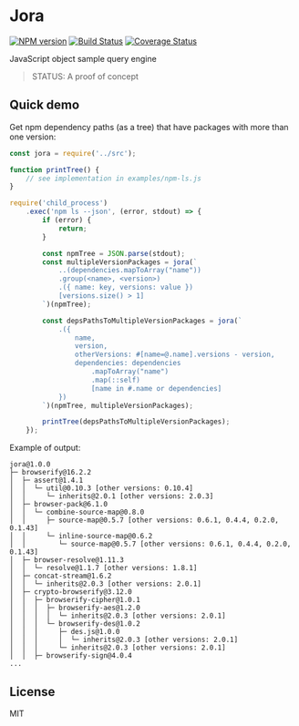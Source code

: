 # Jora

[![NPM version](https://img.shields.io/npm/v/jora.svg)](https://www.npmjs.com/package/jora)
[![Build Status](https://travis-ci.org/lahmatiy/jora.svg?branch=master)](https://travis-ci.org/lahmatiy/jora)
[![Coverage Status](https://coveralls.io/repos/github/lahmatiy/jora/badge.svg?branch=master)](https://coveralls.io/github/lahmatiy/jora?branch=master)

JavaScript object sample query engine

> STATUS: A proof of concept

## Quick demo

Get npm dependency paths (as a tree) that have packages with more than one version:

```js
const jora = require('../src');

function printTree() {
    // see implementation in examples/npm-ls.js
}

require('child_process')
    .exec('npm ls --json', (error, stdout) => {
        if (error) {
            return;
        }

        const npmTree = JSON.parse(stdout);
        const multipleVersionPackages = jora(`
            ..(dependencies.mapToArray("name"))
            .group(<name>, <version>)
            .({ name: key, versions: value })
            [versions.size() > 1]
        `)(npmTree);

        const depsPathsToMultipleVersionPackages = jora(`
            .({
                name,
                version,
                otherVersions: #[name=@.name].versions - version,
                dependencies: dependencies
                    .mapToArray("name")
                    .map(::self)
                    [name in #.name or dependencies]
            })
        `)(npmTree, multipleVersionPackages);

        printTree(depsPathsToMultipleVersionPackages);
    });
```

Example of output:

```
jora@1.0.0
├─ browserify@16.2.2
│  ├─ assert@1.4.1
│  │  └─ util@0.10.3 [other versions: 0.10.4]
│  │     └─ inherits@2.0.1 [other versions: 2.0.3]
│  ├─ browser-pack@6.1.0
│  │  └─ combine-source-map@0.8.0
│  │     ├─ source-map@0.5.7 [other versions: 0.6.1, 0.4.4, 0.2.0, 0.1.43]
│  │     └─ inline-source-map@0.6.2
│  │        └─ source-map@0.5.7 [other versions: 0.6.1, 0.4.4, 0.2.0, 0.1.43]
│  ├─ browser-resolve@1.11.3
│  │  └─ resolve@1.1.7 [other versions: 1.8.1]
│  ├─ concat-stream@1.6.2
│  │  └─ inherits@2.0.3 [other versions: 2.0.1]
│  ├─ crypto-browserify@3.12.0
│  │  ├─ browserify-cipher@1.0.1
│  │  │  ├─ browserify-aes@1.2.0
│  │  │  │  └─ inherits@2.0.3 [other versions: 2.0.1]
│  │  │  └─ browserify-des@1.0.2
│  │  │     ├─ des.js@1.0.0
│  │  │     │  └─ inherits@2.0.3 [other versions: 2.0.1]
│  │  │     └─ inherits@2.0.3 [other versions: 2.0.1]
│  │  ├─ browserify-sign@4.0.4
...
```

## License

MIT
